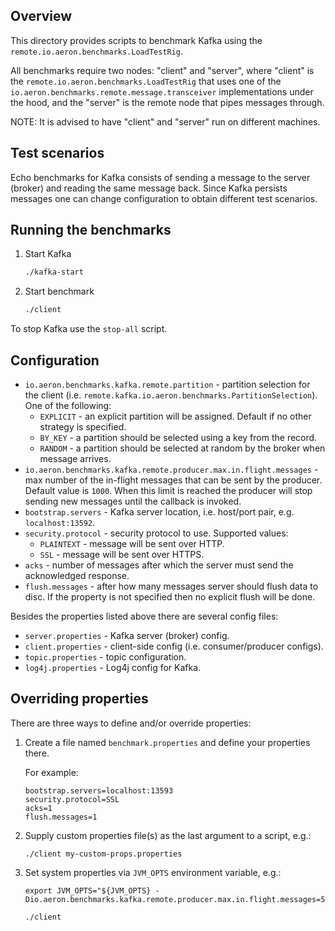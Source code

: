 Overview
--------

This directory provides scripts to benchmark Kafka using the `remote.io.aeron.benchmarks.LoadTestRig`.

All benchmarks require two nodes: "client" and "server", where "client" is the
`remote.io.aeron.benchmarks.LoadTestRig` that uses one of the
`io.aeron.benchmarks.remote.message.transceiver` implementations under the hood, and the "server" is the
remote node that pipes messages through.

NOTE: It is advised to have "client" and "server" run on different machines.


Test scenarios
--------------

Echo benchmarks for Kafka consists of sending a message to the server (broker) and reading the same message back. Since
Kafka persists messages one can change configuration to obtain different test scenarios.


Running the benchmarks
----------------------

1. Start Kafka
    ```bash
    ./kafka-start
    ```

1. Start benchmark
    ```bash
    ./client
    ```

To stop Kafka use the `stop-all` script.

Configuration
-------------
* `io.aeron.benchmarks.kafka.remote.partition` - partition selection for the client (i.e. 
`remote.kafka.io.aeron.benchmarks.PartitionSelection`). One of the following:
  * `EXPLICIT` - an explicit partition will be assigned. Default if no other strategy is specified.
  * `BY_KEY` - a partition should be selected using a key from the record.
  * `RANDOM` - a partition should be selected at random by the broker when message arrives.
* `io.aeron.benchmarks.kafka.remote.producer.max.in.flight.messages` - max number of the in-flight messages
that can be sent by the producer. Default value is `1000`. When this limit is reached the producer will stop sending
new messages until the callback is invoked.
* `bootstrap.servers` - Kafka server location, i.e. host/port pair, e.g. `localhost:13592`.
* `security.protocol` - security protocol to use. Supported values:
  * `PLAINTEXT` - message will be sent over HTTP.
  * `SSL` - message will be sent over HTTPS.
* `acks` - number of messages after which the server must send the acknowledged response.
* `flush.messages` - after how many messages server should flush data to disc. If the property is not specified then
no explicit flush will be done.

Besides the properties listed above there are several config files:
* `server.properties` - Kafka server (broker) config.
* `client.properties` - client-side config (i.e. consumer/producer configs).
* `topic.properties` - topic configuration.
* `log4j.properties` - Log4j config for Kafka.


Overriding properties
---------------------

There are three ways to define and/or override properties:

1. Create a file named `benchmark.properties` and define your properties there.

    For example:
    ```
    bootstrap.servers=localhost:13593
    security.protocol=SSL
    acks=1
    flush.messages=1
    ```

1. Supply custom properties file(s) as the last argument to a script, e.g.:

    ```
    ./client my-custom-props.properties
    ```

1. Set system properties via `JVM_OPTS` environment variable, e.g.:

    ```
    export JVM_OPTS="${JVM_OPTS} -Dio.aeron.benchmarks.kafka.remote.producer.max.in.flight.messages=500"
    
    ./client
    ```
